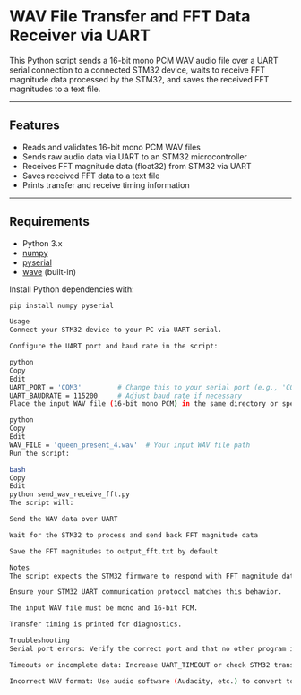 # WAV File Transfer and FFT Data Receiver via UART

This Python script sends a 16-bit mono PCM WAV audio file over a UART serial connection to a connected STM32 device, waits to receive FFT magnitude data processed by the STM32, and saves the received FFT magnitudes to a text file.

---

## Features

- Reads and validates 16-bit mono PCM WAV files
- Sends raw audio data via UART to an STM32 microcontroller
- Receives FFT magnitude data (float32) from STM32 via UART
- Saves received FFT data to a text file
- Prints transfer and receive timing information

---

## Requirements

- Python 3.x
- [numpy](https://numpy.org/)
- [pyserial](https://pyserial.readthedocs.io/en/latest/)
- [wave](https://docs.python.org/3/library/wave.html) (built-in)

Install Python dependencies with:

```bash
pip install numpy pyserial

Usage
Connect your STM32 device to your PC via UART serial.

Configure the UART port and baud rate in the script:

python
Copy
Edit
UART_PORT = 'COM3'         # Change this to your serial port (e.g., 'COM3' on Windows or '/dev/ttyUSB0' on Linux)
UART_BAUDRATE = 115200     # Adjust baud rate if necessary
Place the input WAV file (16-bit mono PCM) in the same directory or specify its path:

python
Copy
Edit
WAV_FILE = 'queen_present_4.wav'  # Your input WAV file path
Run the script:

bash
Copy
Edit
python send_wav_receive_fft.py
The script will:

Send the WAV data over UART

Wait for the STM32 to process and send back FFT magnitude data

Save the FFT magnitudes to output_fft.txt by default

Notes
The script expects the STM32 firmware to respond with FFT magnitude data in float32 format, sending FFT_SIZE (default 1024) magnitudes, each 4 bytes.

Ensure your STM32 UART communication protocol matches this behavior.

The input WAV file must be mono and 16-bit PCM.

Transfer timing is printed for diagnostics.

Troubleshooting
Serial port errors: Verify the correct port and that no other program is using it.

Timeouts or incomplete data: Increase UART_TIMEOUT or check STM32 transmission.

Incorrect WAV format: Use audio software (Audacity, etc.) to convert to mono 16-bit PCM.
